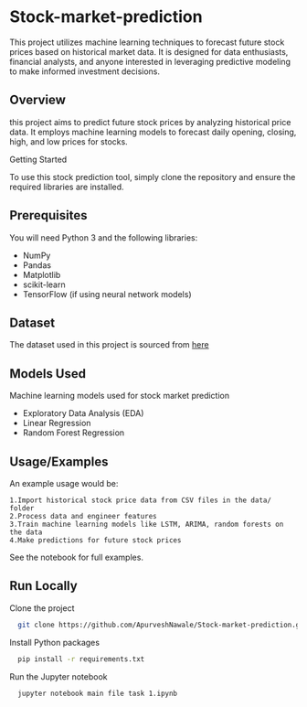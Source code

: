 # Stock-market-prediction
This project utilizes machine learning techniques to forecast future stock prices based on historical market data. It is designed for data enthusiasts, financial analysts, and anyone interested in leveraging predictive modeling to make informed investment decisions.


## Overview 
this project aims to predict future stock prices by analyzing historical price data. It employs machine learning models to forecast daily opening, closing, high, and low prices for stocks.

Getting Started

To use this stock prediction tool, simply clone the repository and ensure the required libraries are installed.

## Prerequisites
You will need Python 3 and the following libraries:

- NumPy
- Pandas
- Matplotlib
- scikit-learn
- TensorFlow (if using neural network models)



## Dataset
The dataset used in this project is sourced from [here](https://www.kaggle.com/datasets/luisandresgarcia/stock-market-prediction)



## Models Used
 Machine learning models used for stock market prediction
 - Exploratory Data Analysis (EDA)
 - Linear Regression
 - Random Forest Regression

## Usage/Examples
An example usage would be:

    1.Import historical stock price data from CSV files in the data/ folder 
    2.Process data and engineer features
    3.Train machine learning models like LSTM, ARIMA, random forests on the data
    4.Make predictions for future stock prices
See the notebook for full examples.



## Run Locally

Clone the project

```bash
  git clone https://github.com/ApurveshNawale/Stock-market-prediction.git
```

Install Python packages

```bash
  pip install -r requirements.txt
```

Run the Jupyter notebook
```bash
  jupyter notebook main file task 1.ipynb
```

